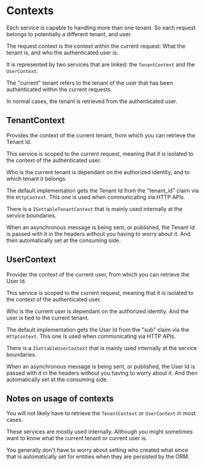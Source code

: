 # Contexts

Each service is capable to handling more than one tenant. So each request belongs to potentially a different tenant, and user.

The request context is the context within the current request: What the tenant is, and who the authenticated user is.

It is represented by two services that are linked: the ``TenantContext`` and the ``UserContext``.

The "current" tenant refers to the tenant of the user that has been authenticated within the current requests.

In normal cases, the tenant is retrieved from the authenticated user.

## TenantContext

Provides the context of the current tenant, from which you can retrieve the Tenant Id.

This service is scoped to the current request, meaning that it is isolated to the context of the authenticated user.

Who is the current tenant is dependant on the authorized identity, and to which tenant it belongs.

The default implementation gets the Tenant Id from the "tenant_id" claim via the ``HttpContext``. This one is used when communicating via HTTP APIs.

There is a ``ISettableTenantContext`` that is mainly used internally at the service boundaries.

When an asynchronous message is being sent, or published, the Tenant Id is passed with it in the headers without you having to worry about it. And then automatically set at the consuming side.

## UserContext

Provider the context of the current user, from which you can retrieve the User Id.

This service is scoped to the current request, meaning that it is isolated to the context of the authenticated user.

Who is the current user is dependant on the authorized identity. And the user is tied to the current tenant.

The default implementation gets the User Id from the "sub" claim via the ``HttpContext``. This one is used when communicating via HTTP APIs.

There is a ``ISettableUserContext`` that is mainly used internally at the service boundaries.

When an asynchronous message is being sent, or published, the User Id is passed with it in the headers without you having to worry about it. And then automatically set at the consuming side.

## Notes on usage of contexts

You will not likely have to retrieve the ``TenantContext`` or ``UserContext`` in most cases.

These services are mostly used internally. Although you might sometimes want to know what the current tenant or current user is. 

You generally don't have to worry about setting who created what since that is automatically set for entities when they are persisted by the ORM.